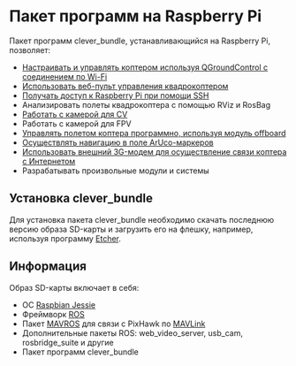 Пакет программ на Raspberry Pi
===

Пакет программ clever_bundle, устанавливающийся на Raspberry Pi, позволяет:

* [Настраивать и управлять коптером используя QGroundControl с соединением по Wi-Fi](gcs_bridge.md)
* [Использовать веб-пульт управления квадрокоптером](web_rc.md)
* [Получать доступ к Raspberry Pi при помощи SSH](ssh.md)
* Анализировать полеты квадрокоптера с помощью RViz и RosBag
* [Работать с камерой для CV](camera.md)
* Работать с камерой для FPV
* [Управлять полетом коптера программно, используя модуль offboard](offboard.md)
* [Осуществлять навигацию в поле ArUco-маркеров](aruco.md)
* [Использовать внешний 3G-модем для осуществление связи коптера с Интернетом](3g.md)
* Разрабатывать произвольные модули и системы

Установка clever_bundle
---

Для установка пакета clever_bundle необходимо скачать последнюю версию образа SD-карты и загрузить его на флешку, например, используя программу [Etcher](https://etcher.io).

Информация
---

Образ SD-карты включает в себя:

* ОС [Raspbian Jessie](https://www.raspberrypi.org/downloads/raspbian/)
* Фреймворк [ROS](ros.md)
* Пакет [MAVROS](mavros.md) для связи с PixHawk по [MAVLink](mavlink.md)
* Дополнительные пакеты ROS: web_video_server, usb_cam, rosbridge_suite и другие
* Пакет программ clever_bundle
